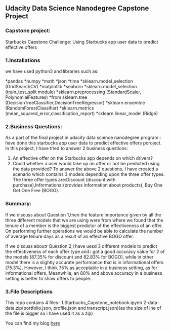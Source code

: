 ## Udacity Data Science Nanodegree Capstone Project
### Capstone project:
Starbucks Capstone Challenge: Using Starbucks app user data to predict effective offers

### 1.Installations
we have used python3 and libraries such as:

*pandas
*numpy
*math
*json
*time
*sklearn.model_selection (GridSearchCV)
*matplotlib
*seaborn
*sklearn.model_selection (train_test_split module)
*sklearn.preprocessing (StandardScaler, PolynomialFeatures)
*from sklearn.tree (DecisionTreeClassifier,DecisionTreeRegressor)
*sklearn.ensemble (RandomForestClassifier)
*sklearn.metrics (mean_squared_error,classification_report)
*sklearn.linear_model (Ridge)
 
### 2.Business Questions:
As a part of the final project in udacity data science nanodegree program i have done this starbucks app user data to predict effective offers poroject.
In this project, I have tried to answer 2 business questions:

1. An effective offer on the Starbucks app depends on which drivers?
2. Could  whether a user would take up an offer or not be predicted using the data provided?
To answer the above 2 questions, I have created a scenario which contains 3 models depending upon the  three offer types.
The three offer types are:Discount (discount with purchase),Informational (provides information about products), Buy One Get One Free (BOGO).

### Summary:
If we discuss about Question 1,then the feature importance given by all the three different models that we are using were from where we found that the tenure of a member is the biggest predictor of the effectiveness of an offer.
On performing further operations we would be able to calculate the number of average tenure days as a result of an effective BOGO offer.

If we discuss aboutr Question 2,I have uesd 3 different models to predict the effectiveness of each offer type and i got a good accuracy value for 2 of the models
(87.35% for discount and 82.83% for BOGO), while in other model there is a slightly accurate performance that is in informational offers (75.3%). 
However, I think 75% as acceptable in a business setting, as for informational offers.
Meanwhile, an 80% and above accuracy in a business setting is better to show offers to people.

### 3.File Descriptions
This repo contains 4 files-
1.Starbucks_Capstone_notebook.ipynb
2-data : data.zip(portfolio.json, profile.json and transcript.json)(as the size of ine of the file is bigger so i have used it as a zip)


You can find my blog <a href="https://medium.com/@ankanpatel23/analyzing-starbucks-offers-data-35927832e0f1">here</a>
